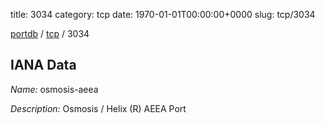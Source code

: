 title: 3034
category: tcp
date: 1970-01-01T00:00:00+0000
slug: tcp/3034

[portdb](/) / [tcp](/category/tcp.html) / 3034


## IANA Data

_Name:_ osmosis-aeea

_Description:_ Osmosis / Helix (R) AEEA Port

